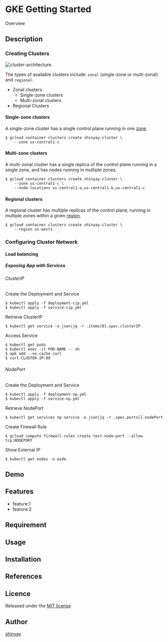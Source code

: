 # GKE Getting Started

Overview

## Description
### Creating Clusters
![cluster-architecture.](https://cloud.google.com/kubernetes-engine/images/cluster-architecture.svg)

The types of available clusters include: `zonal` (single-zone or multi-zonal) and `regional`.

- Zonal clusters
  - Single-zone clusters
  - Multi-zonal clusters
- Regional Clusters

#### Single-zone clusters
A single-zone cluster has a single control plane running in one [zone](https://cloud.google.com/compute/docs/regions-zones#available).

```
$ gcloud container clusters create shinyay-cluster \
    --zone us-central1-c
```

#### Multi-zone clusters
A multi-zonal cluster has a single replica of the control plane running in a single zone, and has nodes running in multiple zones. 

```
$ gcloud container clusters create shinyay-cluster \
    --zone us-central1-c \
    --node-locations us-central1-a,us-central1-b,us-central1-c
```

#### Regional clusters
A regional cluster has multiple replicas of the control plane, running in multiple zones within a given [region](https://cloud.google.com/compute/docs/regions-zones#available).

```
$ gcloud container clusters create shinyay-cluster \
    --region us-west1
```

### Configuring Cluster Network
#### Load balancing
##### Exposing App with Services
###### ClusterIP

Create the Deployment and Service
```
$ kubectl apply -f deployment-cip.yml
$ kubectl apply -f service-cip.yml
```

Retrieve ClusterIP
```
$ kubectl get service -o json|jq -r .items[0].spec.clusterIP
```

Access Service
```
$ kubectl get pods
$ kubectl exec -it POD-NAME -- sh
$ apk add --no-cache curl
$ curl CLUSTER-IP:80
```

###### NodePort

Create the Deployment and Service
```
$ kubectl apply -f deployment-np.yml
$ kubectl apply -f service-np.yml
```

Retrieve NodePort
```
$ kubectl get services np-service -o json|jq -r .spec.ports[].nodePort
```

Create Firewall Rule
```
$ gcloud compute firewall-rules create test-node-port --allow tcp:NODEPORT
```

Show External IP
```
$ kubectl get nodes -o wide
```


## Demo




## Features

- feature:1
- feature:2

## Requirement

## Usage

## Installation

## References

## Licence

Released under the [MIT license](https://gist.githubusercontent.com/shinyay/56e54ee4c0e22db8211e05e70a63247e/raw/34c6fdd50d54aa8e23560c296424aeb61599aa71/LICENSE)

## Author

[shinyay](https://github.com/shinyay)
